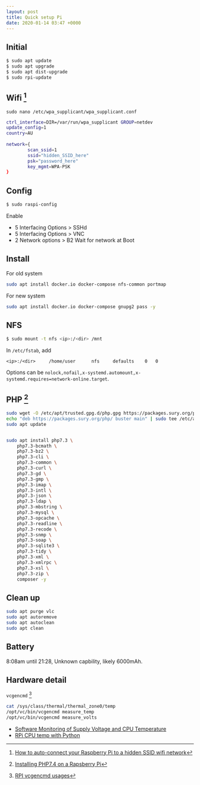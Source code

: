 ```yaml
---
layout: post
title: Quick setup Pi
date: 2020-01-14 03:47 +0000
---
```


## Initial

```bash
$ sudo apt update
$ sudo apt upgrade
$ sudo apt dist-upgrade
$ sudo rpi-update
```

## Wifi [^wifi]

[^wifi]: [How to auto-connect your Raspberry Pi to a hidden SSID wifi network](https://raspi.tv/2017/how-to-auto-connect-your-raspberry-pi-to-a-hidden-ssid-wifi-network)

`sudo nano /etc/wpa_supplicant/wpa_supplicant.conf`

```bash
ctrl_interface=DIR=/var/run/wpa_supplicant GROUP=netdev
update_config=1
country=AU
 
network={
        scan_ssid=1
        ssid="hidden_SSID_here"
        psk="password_here"
        key_mgmt=WPA-PSK
}
```

## Config

```bash
$ sudo raspi-config
```

Enable 
 - 5 Interfacing Options > SSHd
 - 5 Interfacing Options > VNC
 - 2 Network options > B2 Wait for network at Boot

## Install

For old system

```bash
sudo apt install docker.io docker-compose nfs-common portmap
```

For new system

```bash
sudo apt install docker.io docker-compose gnupg2 pass -y
```


## NFS
```bash
$ sudo mount -t nfs <ip>:/<dir> /mnt
```

In `/etc/fstab`, add 

```
<ip>:/<dir>		/home/user		nfs 	defaults	0	0
```

Options can be `nolock,nofail,x-systemd.automount,x-systemd.requires=network-online.target`. 


## PHP [^php]

[^php]: [Installing PHP7.4 on a Rapsberry Pi](https://janw.me/2019/installing-php7-4-rapsberry-pi/)

```bash
sudo wget -O /etc/apt/trusted.gpg.d/php.gpg https://packages.sury.org/php/apt.gpg
echo "deb https://packages.sury.org/php/ buster main" | sudo tee /etc/apt/sources.list.d/php.list
sudo apt update
```

```bash

sudo apt install php7.3 \
	php7.3-bcmath \
	php7.3-bz2 \
	php7.3-cli \
	php7.3-common \
	php7.3-curl \
	php7.3-gd \
	php7.3-gmp \
	php7.3-imap \
	php7.3-intl \
	php7.3-json \
	php7.3-ldap \
	php7.3-mbstring \
	php7.3-mysql \
	php7.3-opcache \
	php7.3-readline \
	php7.3-recode \
	php7.3-snmp \
	php7.3-soap \
	php7.3-sqlite3 \
	php7.3-tidy \
	php7.3-xml \
	php7.3-xmlrpc \
	php7.3-xsl \
	php7.3-zip \
	composer -y
```


## Clean up

```bash
sudo apt purge vlc
sudo apt autoremove
sudo apt autoclean
sudo apt clean
```


## Battery

8:08am until 21:28, Unknown capbility, likely 6000mAh.

## Hardware detail

`vcgencmd` [^vcgencmd]

[^vcgencmd]: [RPI vcgencmd usages](https://elinux.org/RPI_vcgencmd_usage)

```bash
cat /sys/class/thermal/thermal_zone0/temp 
/opt/vc/bin/vcgencmd measure_temp
/opt/vc/bin/vcgencmd measure_volts
```

* [Software Monitoring of Supply Voltage and CPU Temperature](https://www.raspberrypi.org/forums/viewtopic.php?t=30697)
* [RPi CPU temp with Python](https://www.raspberrypi.org/forums/viewtopic.php?t=185244)

